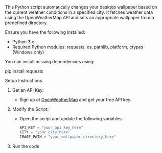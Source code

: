 This Python script automatically changes your desktop wallpaper based on the current weather conditions in a specified city. It fetches weather data using the OpenWeatherMap API and sets an appropriate wallpaper from a predefined directory.

Ensure you have the following installed:

- Python 3.x
- Required Python modules: requests, os, pathlib, platform, ctypes (Windows only)

You can install missing dependencies using:

pip install requests

Setup Instructions

1. Get an API Key:

   - Sign up at [OpenWeatherMap](https://home.openweathermap.org/users/sign_up) and get your free API key.

2. Modify the Script:

   - Open the script and update the following variables:
     ```python
     API_KEY = "your_api_key_here"
     CITY = "your_city_here"
     IMAGE_PATH = "your_wallpaper_directory_here"
     ```
3. Run the code

